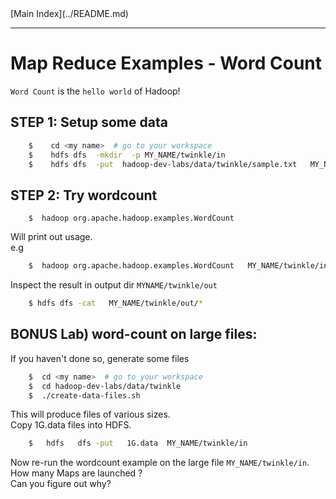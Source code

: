 <link rel='stylesheet' href='../assets/css/main.css'/>
[Main Index](../README.md)

-----
# Map Reduce Examples - Word Count

`Word Count`  is the `hello world` of Hadoop!

## STEP 1: Setup some data
```bash
    $    cd <my name>  # go to your workspace
    $    hdfs dfs  -mkdir  -p MY_NAME/twinkle/in
    $    hdfs dfs  -put  hadoop-dev-labs/data/twinkle/sample.txt   MY_NAME/twinkle/in/
```


## STEP 2: Try wordcount
```
    $  hadoop org.apache.hadoop.examples.WordCount
```
Will print out usage.  
e.g
```bash
    $  hadoop org.apache.hadoop.examples.WordCount   MY_NAME/twinkle/in   MY_NAME/twinkle/out
```

Inspect the result in output dir  `MYNAME/twinkle/out`
```bash
    $ hdfs dfs -cat   MY_NAME/twinkle/out/*
```


## BONUS Lab) word-count on large files:
If you haven't done so, generate some files
```bash
    $  cd <my name>  # go to your workspace
    $  cd hadoop-dev-labs/data/twinkle
    $  ./create-data-files.sh
```
This will produce files of various sizes.  
Copy 1G.data files into HDFS.  
```bash
    $   hdfs   dfs -put   1G.data  MY_NAME/twinkle/in
```

Now re-run the wordcount example on the large file  `MY_NAME/twinkle/in`.  
How many Maps are launched ?  
Can you figure out why?  
